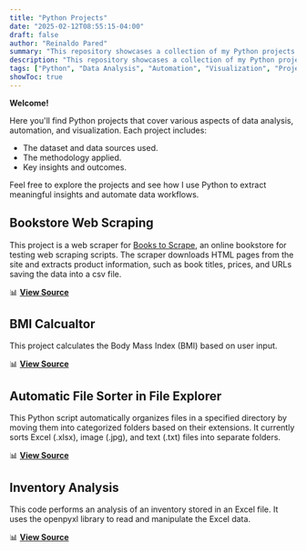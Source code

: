 ```yaml
---
title: "Python Projects"
date: "2025-02-12T08:55:15-04:00"
draft: false
author: "Reinaldo Pared"
summary: "This repository showcases a collection of my Python projects focused on data analysis, automation, and visualization."
description: "This repository showcases a collection of my Python projects focused on data analysis, automation, and visualization."
tags: ["Python", "Data Analysis", "Automation", "Visualization", "Projects"]
showToc: true
---
```


**Welcome!**

Here you'll find Python projects that cover various aspects of data analysis, automation, and visualization. Each project includes:

- The dataset and data sources used.
- The methodology applied.
- Key insights and outcomes.

Feel free to explore the projects and see how I use Python to extract meaningful insights and automate data workflows.

## **Bookstore Web Scraping**

This project is a web scraper for [Books to Scrape](https://books.toscrape.com), an online bookstore for testing web scraping scripts. The scraper downloads HTML pages from the site and extracts product information, such as book titles, prices, and URLs saving the data into a csv file.

📊 [**View Source**](https://github.com/reipared/Bookstore_Web_Scraping_with_Python)

## **BMI Calcualtor**

This project calculates the Body Mass Index (BMI) based on user input.

📊 [**View Source**](https://github.com/reipared/bmi_calculator)

## **Automatic File Sorter in File Explorer**

This Python script automatically organizes files in a specified directory by moving them into categorized folders based on their extensions. It currently sorts Excel (.xlsx), image (.jpg), and text (.txt) files into separate folders.

📊 [**View Source**](https://github.com/reipared/automatic_file_sorter)

## **Inventory Analysis**

This code performs an analysis of an inventory stored in an Excel file. It uses the openpyxl library to read and manipulate the Excel data.

📊 [**View Source**](https://github.com/reipared/python_automation)